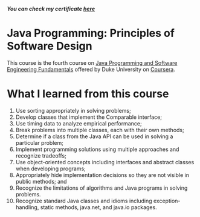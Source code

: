 __*You can check my certificate [here](https://www.coursera.org/account/accomplishments/verify/UH89GKZVA5J3)*__
# Java Programming: Principles of Software Design
This course is the fourth course on [Java Programming and Software Engineering Fundamentals](https://www.coursera.org/specializations/java-programming) offered by Duke University on [Coursera](https://www.coursera.org).

# What I learned from this course
1. Use sorting appropriately in solving problems;
2. Develop classes that implement the Comparable interface;
3. Use timing data to analyze empirical performance;
4. Break problems into multiple classes, each with their own methods;
5. Determine if a class from the Java API can be used in solving a particular problem;
6. Implement programming solutions using multiple approaches and recognize tradeoffs;
7. Use object-oriented concepts including interfaces and abstract classes when developing programs;
8. Appropriately hide implementation decisions so they are not visible in public methods; and
9. Recognize the limitations of algorithms and Java programs in solving problems.
10. Recognize standard Java classes and idioms including exception-handling, static methods, java.net, and java.io packages.
